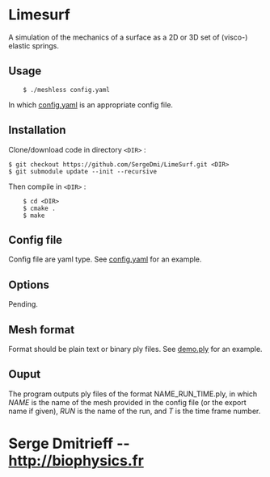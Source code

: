 # Limesurf
A simulation of the mechanics of a surface as a 2D or 3D set of (visco-) elastic springs.

## Usage

```shell
    $ ./meshless config.yaml
```
In which [config.yaml](config.yaml) is an appropriate config file.

## Installation

Clone/download code in directory `<DIR>` :

 ```shell 
$ git checkout https://github.com/SergeDmi/LimeSurf.git <DIR>
$ git submodule update --init --recursive
```

Then compile in `<DIR>` :

```shell
    $ cd <DIR>
    $ cmake .
    $ make 
``` 

## Config file

Config file are yaml type. See [config.yaml](config.yaml) for an example.

## Options

Pending.

## Mesh format

Format should be plain text or binary ply files. See [demo.ply](demo.ply) for an example.

## Ouput 

The program outputs ply files of the format NAME_RUN_TIME.ply, in which *NAME* is the name of the mesh provided in the config file (or the export name if given), *RUN* is the name of the run, and *T* is the time frame number.

# Serge Dmitrieff -- http://biophysics.fr

